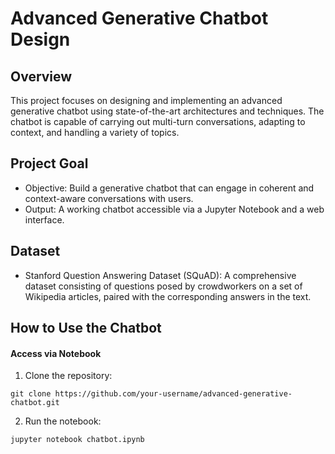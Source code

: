 # Advanced Generative Chatbot Design
## Overview
This project focuses on designing and implementing an advanced generative chatbot using state-of-the-art architectures and techniques. The chatbot is capable of carrying out multi-turn conversations, adapting to context, and handling a variety of topics.

## Project Goal
- Objective: Build a generative chatbot that can engage in coherent and context-aware conversations with users.
- Output: A working chatbot accessible via a Jupyter Notebook and a web interface.

## Dataset
- Stanford Question Answering Dataset (SQuAD): A comprehensive dataset consisting of questions posed by crowdworkers on a set of Wikipedia articles, paired with the corresponding answers in the text.

## How to Use the Chatbot
#### Access via Notebook
1. Clone the repository:
``` 
git clone https://github.com/your-username/advanced-generative-chatbot.git
```

2. Run the notebook:
```
jupyter notebook chatbot.ipynb
```
